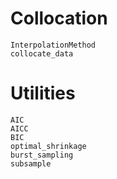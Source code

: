 # Collocation

```@docs
InterpolationMethod
collocate_data
```

# Utilities

```@docs
AIC
AICC
BIC
optimal_shrinkage
burst_sampling
subsample
```
